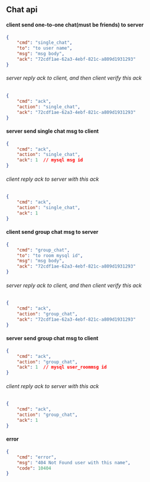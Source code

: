 ## Chat api

#### client send one-to-one chat(must be friends) to server

```json
{
    "cmd": "single_chat",
    "to": "to user name",
    "msg": "msg body",
    "ack": "72cdf1ae-62a3-4ebf-821c-a809d1931293"
}
```

###### server reply ack to client, and then client verify this ack

```json
{
    "cmd": "ack",
    "action": "single_chat",
    "ack": "72cdf1ae-62a3-4ebf-821c-a809d1931293"
}
```

#### server send single chat msg to client

```json
{
    "cmd": "ack",
    "action": "single_chat",
    "ack": 1  // mysql msg id
}
```

###### client reply ack to server with this ack

```json
{
    "cmd": "ack",
    "action": "single_chat",
    "ack": 1
}
```

#### client send group chat msg to server

```json
{
    "cmd": "group_chat",
    "to": "to room mysql id",
    "msg": "msg body",
    "ack": "72cdf1ae-62a3-4ebf-821c-a809d1931293"
}
```

###### server reply ack to client, and then client verify this ack

```json
{
    "cmd": "ack",
    "action": "group_chat",
    "ack": "72cdf1ae-62a3-4ebf-821c-a809d1931293"
}
```

#### server send group chat msg to client

```json
{
    "cmd": "ack",
    "action": "group_chat",
    "ack": 1  // mysql user_roommsg id
}
```

###### client reply ack to server with this ack

```json
{
    "cmd": "ack",
    "action": "group_chat",
    "ack": 1
}
```


#### error

```json
{
    "cmd": "error",
    "msg": "404 Not Found user with this name",
    "code": 10404
}
```